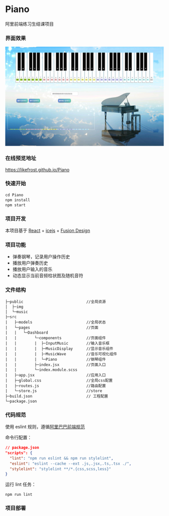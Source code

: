 # Piano
 阿里前端练习生结课项目

### 界面效果

![image-20211119151315732](/public/preview.png)

### 在线预览地址

https://likefrost.github.io/Piano

### 快速开始

```
cd Piano
npm install
npm start
```

### 项目开发

本项目基于 [React](https://reactjs.org/) + [icejs](https://ice.work/) + [Fusion Design](https://fusion.design/)

### 项目功能

- 弹奏钢琴，记录用户操作历史
- 播放用户弹奏历史
- 播放用户输入的音乐
- 动态显示当前音频柱状图及随机音符

### 文件结构

```
├─public                            //全局资源
│  ├─img
│  └─music
├─src
|   ├─models                        //全局状态
|   └─pages                         //页面
|   |   └─Dashboard
|   |        └─components           //页面组件
|   |        |  ├─InputMusic        //输入音乐框
|   |        |  ├─MusicDisplay      //显示音乐组件
|   |        |  ├─MusicWave         //音乐可视化组件
|   |        |  └─Piano             //钢琴组件
|   |        ├─index.jsx            //页面入口		
|   |        └─index.module.scss
|   ├─app.jsx                       //应用入口
|   ├─global.css                    //全局css配置
|   ├─routes.js                     //路由配置
|   └─store.js                      //store
├─build.json                        // 工程配置
└─package.json
```

### 代码规范

使用 eslint 规则，遵循[阿里巴巴前端规范](https://f2e.alibaba-inc.com/specification/)

命令行配置：

```json
// package.json
"scripts": {
  "lint": "npm run eslint && npm run stylelint",
  "eslint": "eslint --cache --ext .js,.jsx,.ts,.tsx ./",
  "stylelint": "stylelint **/*.{css,scss,less}"
}
```

运行 lint 任务：

```
npm run lint
```

### 项目部署





